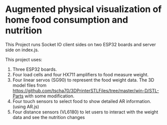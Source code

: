 # Augmented physical visualization of home food consumption and nutrition

This Project runs Socket IO client sides on two ESP32 boards and server side on index.js.

This project uses:
1. Three ESP32 boards. 
2. Four load cells and four HX711 amplifiers to food measure weight.
3. Four linear servos (SG90) to represent the food weight data. The 3D model files from https://github.com/tscha70/3DPrinterSTLFiles/tree/master/win-D/STL-Parts with some modification.
4. Four touch sensors to select food to show detailed AR information. (using AR.js) 
5. Four distance sensors (VL6180) to let users to interact with the weight data and see the nutrition changes

